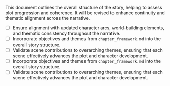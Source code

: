 This document outlines the overall structure of the story, helping to assess plot progression and coherence. It will be revised to enhance continuity and thematic alignment across the narrative.
- [ ] Ensure alignment with updated character arcs, world-building elements, and thematic consistency throughout the narrative.
- [ ] Incorporate objectives and themes from `chapter_framework.md` into the overall story structure.
- [ ] Validate scene contributions to overarching themes, ensuring that each scene effectively advances the plot and character development.
- [ ] Incorporate objectives and themes from `chapter_framework.md` into the overall story structure.
- [ ] Validate scene contributions to overarching themes, ensuring that each scene effectively advances the plot and character development.
